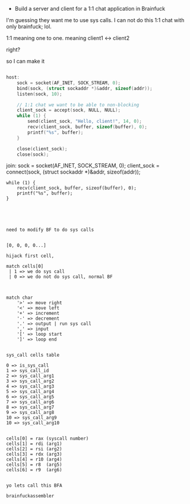 - Build a server and client for a 1:1 chat application in Brainfuck


I'm guessing they want me to use sys calls. I can not do this 1:1 chat with only brainfuck; lol.


1:1 meaning one to one.
meaning client1 <-> client2

right?

so I can make it

```c

host:    
    sock = socket(AF_INET, SOCK_STREAM, 0);
    bind(sock, (struct sockaddr *)&addr, sizeof(addr));
    listen(sock, 10);

    // 1:1 chat we want to be able to non-blocking
    client_sock = accept(sock, NULL, NULL);
    while (1) {
        send(client_sock, "Hello, client!", 14, 0);
        recv(client_sock, buffer, sizeof(buffer), 0);
        printf("%s", buffer);
    }

    close(client_sock);
    close(sock);
```

join:
    sock = socket(AF_INET, SOCK_STREAM, 0);
    client_sock = connect(sock, (struct sockaddr *)&addr, sizeof(addr));

    while (1) {
        recv(client_sock, buffer, sizeof(buffer), 0);
        printf("%s", buffer);
    }
```




need to modify BF to do sys calls


[0, 0, 0, 0...]

hijack first cell,

match cells[0]
 | 1 => we do sys call
 | 0 => we do not do sys call, normal BF



match char
    '>' => move right
    '<' => move left
    '+' => increment
    '-' => decrement
    '.' => output | run sys call
    ',' => input
    '[' => loop start
    ']' => loop end


sys_call cells table

0 => is_sys_call
1 => sys_call_id
2 => sys_call_arg1
3 => sys_call_arg2
4 => sys_call_arg3
5 => sys_call_arg4
6 => sys_call_arg5
7 => sys_call_arg6
8 => sys_call_arg7
9 => sys_call_arg8
10 => sys_call_arg9
10 => sys_call_arg10


cells[0] = rax (syscall number)
cells[1] = rdi (arg1)
cells[2] = rsi (arg2) 
cells[3] = rdx (arg3)
cells[4] = r10 (arg4)
cells[5] = r8  (arg5)
cells[6] = r9  (arg6)


yo lets call this BFA

brainfuckassembler

